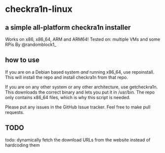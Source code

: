 # checkra1n-linux
## a simple all-platform checkra1n installer
Works on x86, x86_64, ARM and ARM64!
Tested on: multiple VMs and some RPis
By @randomblock1_

## how to use
If you are on a Debian based system *and* running x86_64, use repoinstall. This will install the repo and install checkra1n from that repo.

If you are on any other system or any other architecture, use getcheckra1n. This downloads the correct binary and lets you put it in /usr/bin. The repo only contains x86_64 files, which is why this script is needed.

Please put any issues in the GitHub Issue tracker. Feel free to make pull requests.

## TODO
todo: dynamically fetch the download URLs from the website instead of hardcoding them